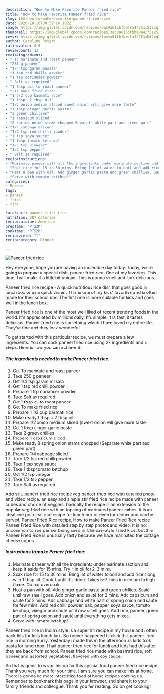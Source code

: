 ```yaml
---
description: "How to Make Favorite Paneer fried rice"
title: "How to Make Favorite Paneer fried rice"
slug: 103-how-to-make-favorite-paneer-fried-rice
date: 2020-10-16T08:32:14.182Z
image: https://img-global.cpcdn.com/recipes/3ac0a615bfbba8a4/751x532cq70/paneer-fried-rice-recipe-main-photo.jpg
thumbnail: https://img-global.cpcdn.com/recipes/3ac0a615bfbba8a4/751x532cq70/paneer-fried-rice-recipe-main-photo.jpg
cover: https://img-global.cpcdn.com/recipes/3ac0a615bfbba8a4/751x532cq70/paneer-fried-rice-recipe-main-photo.jpg
author: Caroline Peters
ratingvalue: 4.6
reviewcount: 13
recipeingredient:
- " To marinate and roast paneer"
- "250 g paneer"
- "1/4 tsp garam masala"
- "1 tsp red chilli powder"
- "1 tsp coriander powder"
- " Salt as required"
- "1 tbsp oil to roast paneer"
- " To make fried rice"
- "1 1/2 cup basmati rice"
- "1 tbsp  2 tbsp oil"
- "1/2 onion medium sliced sweet onion will give more taste"
- "1 tbsp ginger garlic paste"
- "2 green chillies"
- "1 capsicum sliced"
- "8 spring onion stems chopped Separate white part and green part"
- "1/4 cabbage sliced"
- "1/2 tsp red chilli powder"
- "1 tsp soya sauce"
- "1 tbsp tomato ketchup"
- "1/2 tsp vinegar"
- "1/2 tsp pepper"
- " Salt as required"
recipeinstructions:
- "Marinate paneer with all the ingredients under marinate section and keep it aside for 15 mins. Fry it in oil for 2-3 mins."
- "Soak rice for 15 to 30 mins. Bring lot of water to boil and add rice along with 1 tbsp oil. Cook it until it&#39;s done. Takes 5-7 mins in medium to high flame. Do not overcook."
- "Heat a pan with oil. Add ginger garlic paste and green chillies. Sauté until raw smell goes. Add onion and sauté for 2 mins. Add capsicum and sauté for 2 mins. Add cabbage and white part of spring onion and sauté for few mins. Add red chilli powder, salt, pepper, soya sauce, tomato ketchup, vinegar and sauté until raw smell goes. Add rice, paneer, green part of spring onion and sauté until everything gets mixed."
- "Serve with tomato ketchup!"
categories:
- Recipe
tags:
- paneer
- fried
- rice

katakunci: paneer fried rice 
nutrition: 287 calories
recipecuisine: American
preptime: "PT23M"
cooktime: "PT52M"
recipeyield: "1"
recipecategory: Dinner

---
```



![Paneer fried rice](https://img-global.cpcdn.com/recipes/3ac0a615bfbba8a4/751x532cq70/paneer-fried-rice-recipe-main-photo.jpg)

Hey everyone, hope you are having an incredible day today. Today, we're going to prepare a special dish, paneer fried rice. One of my favorites. This time, I will make it a little bit unique. This is gonna smell and look delicious.

Paneer fried rice recipe - A quick nutritious rice dish that goes good in lunch box or as a quick dinner. This is one of my kids&#39; favorites and is often made for their school box. The first one is more suitable for kids and goes well in the lunch box.

Paneer fried rice is one of the most well liked of recent trending foods in the world. It's appreciated by millions daily. It's simple, it is fast, it tastes delicious. Paneer fried rice is something which I have loved my entire life. They're fine and they look wonderful.


To get started with this particular recipe, we must prepare a few ingredients. You can cook paneer fried rice using 22 ingredients and 4 steps. Here is how you can achieve it.

<!--inarticleads1-->

##### The ingredients needed to make Paneer fried rice:

1. Get  To marinate and roast paneer
1. Take 250 g paneer
1. Get 1/4 tsp garam masala
1. Get 1 tsp red chilli powder
1. Prepare 1 tsp coriander powder
1. Take  Salt as required
1. Get 1 tbsp oil to roast paneer
1. Get  To make fried rice
1. Prepare 1 1/2 cup basmati rice
1. Make ready 1 tbsp + 2 tbsp oil
1. Prepare 1/2 onion medium sliced (sweet onion will give more taste)
1. Get 1 tbsp ginger garlic paste
1. Take 2 green chillies
1. Prepare 1 capsicum sliced
1. Make ready 8 spring onion stems chopped (Separate white part and green part)
1. Prepare 1/4 cabbage sliced
1. Take 1/2 tsp red chilli powder
1. Take 1 tsp soya sauce
1. Take 1 tbsp tomato ketchup
1. Get 1/2 tsp vinegar
1. Take 1/2 tsp pepper
1. Take  Salt as required


Add salt. paneer fried rice recipe veg paneer fried rice with detailed photo and video recipe. an easy and simple stir fried rice recipe made with paneer cubes and choice of veggies. basically the recipe is an extension to the popular veg fried rice with an topping of marinated paneer cubes. it is an ideal one pot meal rice recipe for lunch box or even for dinner and can be served. Paneer Fried Rice recipe, How to make Paneer Fried Rice recipe Paneer Fried Rice with detailed step by step photos and video. It is not uncommon to see paneer being used in Chinese-style Fried Rice, but this Paneer Fried Rice is unusually tasty because we have marinated the cottage cheese cubes. 

<!--inarticleads2-->

##### Instructions to make Paneer fried rice:

1. Marinate paneer with all the ingredients under marinate section and keep it aside for 15 mins. Fry it in oil for 2-3 mins.
1. Soak rice for 15 to 30 mins. Bring lot of water to boil and add rice along with 1 tbsp oil. Cook it until it&#39;s done. Takes 5-7 mins in medium to high flame. Do not overcook.
1. Heat a pan with oil. Add ginger garlic paste and green chillies. Sauté until raw smell goes. Add onion and sauté for 2 mins. Add capsicum and sauté for 2 mins. Add cabbage and white part of spring onion and sauté for few mins. Add red chilli powder, salt, pepper, soya sauce, tomato ketchup, vinegar and sauté until raw smell goes. Add rice, paneer, green part of spring onion and sauté until everything gets mixed.
1. Serve with tomato ketchup!


Paneer fried rice in Indian style is a super hit recipe in my house and i often pack this for kids lunch box. So i never happened to click this paneer fried rice in morning hurry. Yesterday i made this in the afternoon as kids took pasta for lunch box. I had paneer fried rice for lunch and kids had this after they are back from school. Paneer fried rice made with basmati rice, soft paneer and assorted vegetables, flavored with soy sauce. 

So that is going to wrap this up for this special food paneer fried rice recipe. Thank you very much for your time. I am sure you can make this at home. There is gonna be more interesting food at home recipes coming up. Remember to bookmark this page in your browser, and share it to your family, friends and colleague. Thank you for reading. Go on get cooking!
